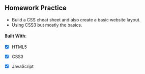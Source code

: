 ##   Homework Practice
* Build a CSS cheat sheet and also create a basic website layout.
* Using CSS3 but mostly the basics.
#### Built With:
- [x] HTML5
- [x] CSS3
- [x] JavaScript

